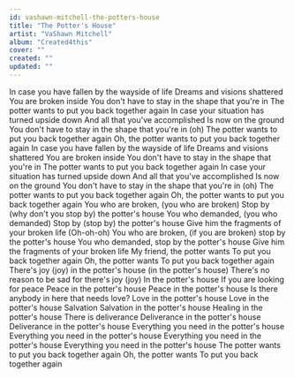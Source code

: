 ```yaml
---
id: vashawn-mitchell-the-potters-house
title: "The Potter's House"
artist: "VaShawn Mitchell"
album: "Created4this"
cover: ""
created: ""
updated: ""
---
```


In case you have fallen by the wayside of life
Dreams and visions shattered
You are broken inside
You don't have to stay in the shape that you're in
The potter wants to put you back together again
In case your situation has turned upside down
And all that you've accomplished
Is now on the ground
You don't have to stay in the shape that you're in (oh)
The potter wants to put you back together again
Oh, the potter wants to put you back together again
In case you have fallen by the wayside of life
Dreams and visions shattered
You are broken inside
You don't have to stay in the shape that you're in
The potter wants to put you back together again
In case your situation has turned upside down
And all that you've accomplished
Is now on the ground
You don't have to stay in the shape that you're in (oh)
The potter wants to put you back together again
Oh, the potter wants to put you back together again
You who are broken, (you who are broken)
Stop by (why don't you stop by) the potter's house
You who demanded, (you who demanded)
Stop by (stop by) the potter's house
Give him the fragments of your broken life
(Oh-oh-oh)
You who are broken, (if you are broken) stop by the potter's house
You who demanded, stop by the potter's house
Give him the fragments of your broken life
My friend, the potter wants
To put you back together again
Oh, the potter wants
To put you back together again
There's joy (joy) in the potter's house (in the potter's house)
There's no reason to be sad for there's joy (joy)
In the potter's house
If you are looking for peace
Peace in the potter's house
Peace in the potter's house
Is there anybody in here that needs love?
Love in the potter's house
Love in the potter's house
Salvation
Salvation in the potter's house
Healing in the potter's house
There is deliverance
Deliverance in the potter's house
Deliverance in the potter's house
Everything you need in the potter's house
Everything you need in the potter's house
Everything you need in the potter's house
Everything you need in the potter's house
The potter wants to put you back together again
Oh, the potter wants
To put you back together again